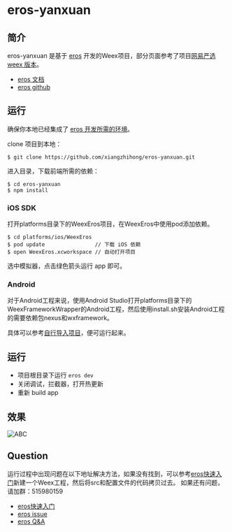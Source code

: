 # eros-yanxuan
## 简介


eros-yanxuan 是基于 [eros](https://bmfe.github.io/eros-docs/) 开发的Weex项目，部分页面参考了项目[网易严选 weex 版本](https://github.com/zwwill/yanxuan-weex-demo)。

- [eros 文档](https://bmfe.github.io/eros-docs/#/)
- [eros github](https://github.com/bmfe/eros-template)

## 运行
确保你本地已经集成了 [eros 开发所需的环境](https://bmfe.github.io/eros-docs/#/zh-cn/base_env)。

clone 项目到本地：
```
$ git clone https://github.com/xiangzhihong/eros-yanxuan.git
```

进入目录，下载前端所需的依赖：
```
$ cd eros-yanxuan
$ npm install
```

### iOS SDK
打开platforms目录下的WeexEros项目，在WeexEros中使用pod添加依赖。
```
$ cd platforms/ios/WeexEros
$ pod update                // 下载 iOS 依赖
$ open WeexEros.xcworkspace // 自动打开项目
```
选中模拟器，点击绿色箭头运行 app 即可。

### Android 
对于Android工程来说，使用Android Studio打开platforms目录下的WeexFrameworkWrapper的Android工程，然后使用install.sh安装Android工程的需要依赖包nexus和wxframework。

具体可以参考[自行导入项目](https://bmfe.github.io/eros-docs/#/zh-cn/base_init?id=android-%E5%AF%BC%E5%85%A5%E5%B7%A5%E7%A8%8B)，便可运行起来。

## 运行
- 项目根目录下运行 `eros dev`
- 关闭调试，拦截器，打开热更新
- 重新 build app

## 效果
![ABC](https://github.com/xiangzhihong/eros-yanxuan/blob/master/screen/0.jpg) 

## Question
运行过程中出现问题在以下地址解决方法，如果没有找到，可以参考[eros快速入门](https://juejin.im/post/5c01f249e51d4566754074c2)新建一个Weex工程，然后将src和配置文件的代码拷贝过去。 如果还有问题，请加群：515980159

- [eros快速入门](https://juejin.im/post/5c01f249e51d4566754074c2)
- [eros issue](https://github.com/bmfe/eros-template/issues)
- [eros Q&A](https://bmfe.github.io/eros-docs/#/zh-cn/QA)




